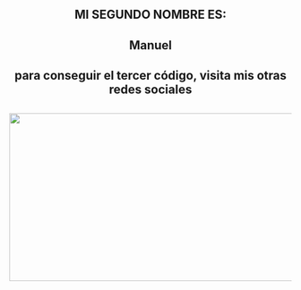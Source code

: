 <div id="badges"align="center">
<h2>MI SEGUNDO NOMBRE ES: </h2>
<h2>Manuel</h2>
<h2>para conseguir el tercer código, visita mis otras redes sociales<h2>

</div>

<div align="center">
  <img src="https://i.ibb.co/TPLwMr9/292876415-177312141326384-1060857342004243853-n.jpgg" width="600" height="300"/>
</div>
